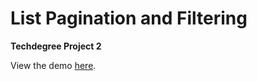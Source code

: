 <h1>List Pagination and Filtering</h1>
 <p><strong>Techdegree Project 2</strong></p>
 <p>
 View the demo <a href="https://dianavoz.github.io/list_pagination_and_filtering/" rel="nofollow">here</a>.
</p>
